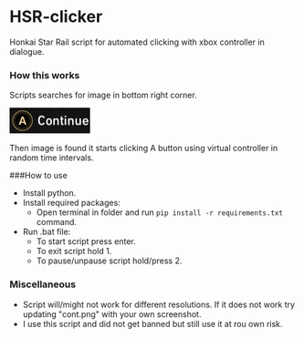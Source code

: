 # HSR-clicker
Honkai Star Rail script for automated clicking with xbox controller in dialogue.

### How this works
Scripts searches for image in bottom right corner.

![alt text](cont.png)

Then image is found it starts clicking A button using virtual controller in random time intervals.

###How to use

- Install python.
- Install required packages:
	- Open terminal in folder and run ```pip install -r requirements.txt``` command.
- Run .bat file:
	- To start script press enter.
	- To exit script hold 1.
	- To pause/unpause script hold/press 2.

### Miscellaneous
- Script will/might not work for different resolutions. If it does not work try updating "cont.png" with your own screenshot.
- I use this script and did not get banned but still use it at rou own risk.
